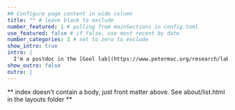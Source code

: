 ```yaml
---
## Configure page content in wide column
title: "" # leave blank to exclude
number_featured: 1 # pulling from mainSections in config.toml
use_featured: false # if false, use most recent by date
number_categories: 3 # set to zero to exclude
show_intro: true
intro: |
  I'm a postdoc in the [Goel lab](https://www.petermac.org/research/labs/shom-goel).
show_outro: false
outro: |
---
```


** index doesn't contain a body, just front matter above.
See about/list.html in the layouts folder **